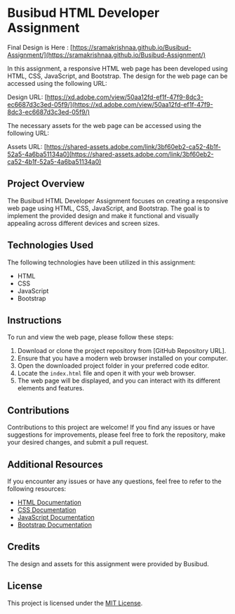 # Busibud HTML Developer Assignment

Final Design is Here : [https://sramakrishnaa.github.io/Busibud-Assignment/](https://sramakrishnaa.github.io/Busibud-Assignment/)

In this assignment, a responsive HTML web page has been developed using HTML, CSS, JavaScript, and Bootstrap. The design for the web page can be accessed using the following URL:

Design URL: [https://xd.adobe.com/view/50aa12fd-ef1f-47f9-8dc3-ec6687d3c3ed-05f9/](https://xd.adobe.com/view/50aa12fd-ef1f-47f9-8dc3-ec6687d3c3ed-05f9/)

The necessary assets for the web page can be accessed using the following URL:

Assets URL: [https://shared-assets.adobe.com/link/3bf60eb2-ca52-4b1f-52a5-4a6ba51134a0](https://shared-assets.adobe.com/link/3bf60eb2-ca52-4b1f-52a5-4a6ba51134a0)

## Project Overview

The Busibud HTML Developer Assignment focuses on creating a responsive web page using HTML, CSS, JavaScript, and Bootstrap. The goal is to implement the provided design and make it functional and visually appealing across different devices and screen sizes.

## Technologies Used

The following technologies have been utilized in this assignment:

- HTML
- CSS
- JavaScript
- Bootstrap

## Instructions

To run and view the web page, please follow these steps:

1. Download or clone the project repository from [GitHub Repository URL].
2. Ensure that you have a modern web browser installed on your computer.
3. Open the downloaded project folder in your preferred code editor.
4. Locate the `index.html` file and open it with your web browser.
5. The web page will be displayed, and you can interact with its different elements and features.

## Contributions

Contributions to this project are welcome! If you find any issues or have suggestions for improvements, please feel free to fork the repository, make your desired changes, and submit a pull request.

## Additional Resources

If you encounter any issues or have any questions, feel free to refer to the following resources:

- [HTML Documentation](https://developer.mozilla.org/en-US/docs/Web/HTML)
- [CSS Documentation](https://developer.mozilla.org/en-US/docs/Web/CSS)
- [JavaScript Documentation](https://developer.mozilla.org/en-US/docs/Web/JavaScript)
- [Bootstrap Documentation](https://getbootstrap.com/docs/)

## Credits

The design and assets for this assignment were provided by Busibud.

## License

This project is licensed under the [MIT License](LICENSE).
